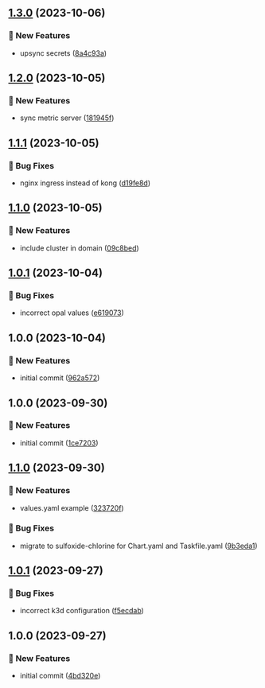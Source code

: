 ## [1.3.0](https://github.com/AtomiCloud/sulfoxide.iodine/compare/v1.2.0...v1.3.0) (2023-10-06)


### 🚀 New Features

* upsync secrets ([8a4c93a](https://github.com/AtomiCloud/sulfoxide.iodine/commit/8a4c93a9a0ce8ff77d89495790cfc0d2873f44a3))

## [1.2.0](https://github.com/AtomiCloud/sulfoxide.iodine/compare/v1.1.1...v1.2.0) (2023-10-05)


### 🚀 New Features

* sync metric server ([181945f](https://github.com/AtomiCloud/sulfoxide.iodine/commit/181945f0728a324c1cdf4de3bb56bdbd44a98c4d))

## [1.1.1](https://github.com/AtomiCloud/sulfoxide.iodine/compare/v1.1.0...v1.1.1) (2023-10-05)


### 🐛 Bug Fixes

* nginx ingress instead of kong ([d19fe8d](https://github.com/AtomiCloud/sulfoxide.iodine/commit/d19fe8d13fb975188514fffee12b17c80bdcad91))

## [1.1.0](https://github.com/AtomiCloud/sulfoxide.iodine/compare/v1.0.1...v1.1.0) (2023-10-05)


### 🚀 New Features

* include cluster in domain ([09c8bed](https://github.com/AtomiCloud/sulfoxide.iodine/commit/09c8bed09977e450532011a2dbd64f160371e05e))

## [1.0.1](https://github.com/AtomiCloud/sulfoxide.iodine/compare/v1.0.0...v1.0.1) (2023-10-04)


### 🐛 Bug Fixes

* incorrect opal values ([e619073](https://github.com/AtomiCloud/sulfoxide.iodine/commit/e6190737b15e0539981d2a0b073db8d39f339d60))

## 1.0.0 (2023-10-04)


### 🚀 New Features

* initial commit ([962a572](https://github.com/AtomiCloud/sulfoxide.iodine/commit/962a5721d4318ff039d39709255db7dab9afca43))

## 1.0.0 (2023-09-30)


### 🚀 New Features

* initial commit ([1ce7203](https://github.com/AtomiCloud/sulfoxide.cobalt/commit/1ce720327fc3d1bd10bd21b6f8d5042dc202dd96))

## [1.1.0](https://github.com/AtomiCloud/sulfoxide.chlorine/compare/v1.0.1...v1.1.0) (2023-09-30)


### 🚀 New Features

* values.yaml example ([323720f](https://github.com/AtomiCloud/sulfoxide.chlorine/commit/323720fc32f4f05d58cafe3ecaa12a7a7ec4dfdd))


### 🐛 Bug Fixes

* migrate to sulfoxide-chlorine for Chart.yaml and Taskfile.yaml ([9b3eda1](https://github.com/AtomiCloud/sulfoxide.chlorine/commit/9b3eda1524b02ae9ff2a82fcc227bb8d2f6e4b9c))

## [1.0.1](https://github.com/AtomiCloud/sulfoxide.chlorine/compare/v1.0.0...v1.0.1) (2023-09-27)


### 🐛 Bug Fixes

* incorrect k3d configuration ([f5ecdab](https://github.com/AtomiCloud/sulfoxide.chlorine/commit/f5ecdab1de6097ee04e32afe9337feb2bd2d6821))

## 1.0.0 (2023-09-27)


### 🚀 New Features

* initial commit ([4bd320e](https://github.com/AtomiCloud/sulfoxide.chlorine/commit/4bd320e576c1afee2e23ab0ff6409d906ec1defd))

